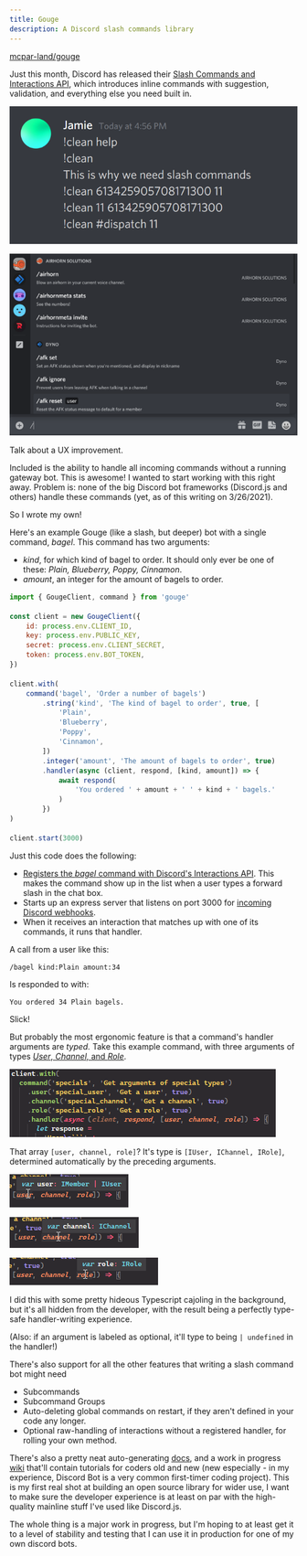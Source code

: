 ```yaml
---
title: Gouge
description: A Discord slash commands library
---
```


[mcpar-land/gouge](https://github.com/mcpar-land/gouge)

Just this month, Discord has released their [Slash Commands and Interactions API](https://blog.discord.com/slash-commands-are-here-8db0a385d9e6), which introduces inline commands with suggestion, validation, and everything else you need built in.

![a](/static/embeds/2020-03-26_gouge/Untitled.png)

![a](/static/embeds/2020-03-26_gouge/Untitled%201.png)

Talk about a UX improvement.

Included is the ability to handle all incoming commands without a running gateway bot. This is awesome! I wanted to start working with this right away. Problem is: none of the big Discord bot frameworks (Discord.js and others) handle these commands (yet, as of this writing on 3/26/2021).

So I wrote my own!

Here's an example Gouge (like a slash, but deeper) bot with a single command, _bagel_. This command has two arguments:

- _kind_, for which kind of bagel to order. It should only ever be one of these: _Plain, Blueberry, Poppy, Cinnamon_.
- _amount_, an integer for the amount of bagels to order.

<!-- prettier-ignore -->
```js
import { GougeClient, command } from 'gouge'

const client = new GougeClient({
	id: process.env.CLIENT_ID,
	key: process.env.PUBLIC_KEY,
	secret: process.env.CLIENT_SECRET,
	token: process.env.BOT_TOKEN,
})

client.with(
	command('bagel', 'Order a number of bagels')
		.string('kind', 'The kind of bagel to order', true, [
			'Plain',
			'Blueberry',
			'Poppy',
			'Cinnamon',
		])
		.integer('amount', 'The amount of bagels to order', true)
		.handler(async (client, respond, [kind, amount]) => {
			await respond(
				'You ordered ' + amount + ' ' + kind + ' bagels.'
			)
		})
)

client.start(3000)
```

Just this code does the following:

- [Registers the _bagel_ command with Discord's Interactions API](https://discord.com/developers/docs/interactions/slash-commands#registering-a-command). This makes the command show up in the list when a user types a forward slash in the chat box.
- Starts up an express server that listens on port 3000 for [incoming Discord webhooks](https://discord.com/developers/docs/interactions/slash-commands#receiving-an-interaction).
- When it receives an interaction that matches up with one of its commands, it runs that handler.

A call from a user like this:

```
/bagel kind:Plain amount:34
```

Is responded to with:

```
You ordered 34 Plain bagels.
```

Slick!

But probably the most ergonomic feature is that a command's handler arguments are _typed._ Take this example command, with three arguments of types [_User_, _Channel,_ and _Role_](https://discord.com/developers/docs/interactions/slash-commands#applicationcommandoptiontype).

![a](/static/embeds/2020-03-26_gouge/Untitled%202.png)

That array `[user, channel, role]`? It's type is `[IUser, IChannel, IRole]`, determined automatically by the preceding arguments.

![a](/static/embeds/2020-03-26_gouge/Untitled%203.png)

![a](/static/embeds/2020-03-26_gouge/Untitled%204.png)

![a](/static/embeds/2020-03-26_gouge/Untitled%205.png)

I did this with some pretty hideous Typescript cajoling in the background, but it's all hidden from the developer, with the result being a perfectly type-safe handler-writing experience.

(Also: if an argument is labeled as optional, it'll type to being `| undefined` in the handler!)

There's also support for all the other features that writing a slash command bot might need

- Subcommands
- Subcommand Groups
- Auto-deleting global commands on restart, if they aren't defined in your code any longer.
- Optional raw-handling of interactions without a registered handler, for rolling your own method.

There's also a pretty neat auto-generating [docs](https://mcpar-land.github.io/gouge/), and a work in progress [wiki](https://github.com/mcpar-land/gouge/wiki) that'll contain tutorials for coders old and new (new especially - in my experience, Discord Bot is a very common first-timer coding project). This is my first real shot at building an open source library for wider use, I want to make sure the developer experience is at least on par with the high-quality mainline stuff I've used like Discord.js.

The whole thing is a major work in progress, but I'm hoping to at least get it to a level of stability and testing that I can use it in production for one of my own discord bots.
